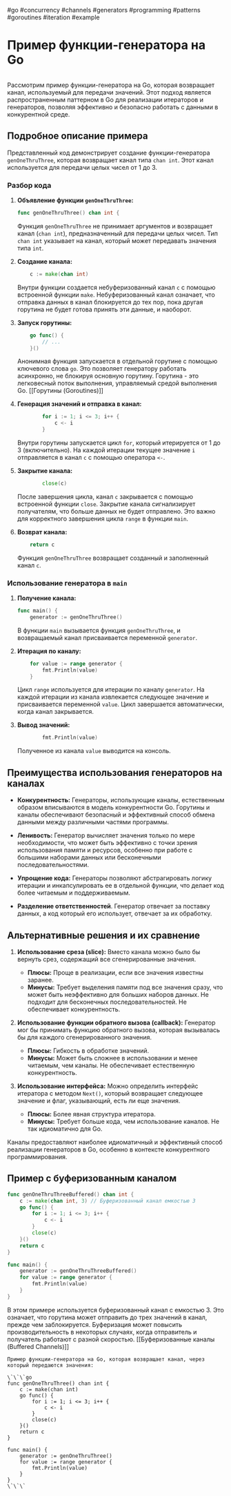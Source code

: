 #go #concurrency #channels #generators #programming #patterns #goroutines #iteration #example

# Пример функции-генератора на Go

```table-of-contents
```

Рассмотрим пример функции-генератора на Go, которая возвращает канал, используемый для передачи значений. Этот подход является распространенным паттерном в Go для реализации итераторов и генераторов, позволяя эффективно и безопасно работать с данными в конкурентной среде.

## Подробное описание примера

Представленный код демонстрирует создание функции-генератора `genOneThruThree`, которая возвращает канал типа `chan int`. Этот канал используется для передачи целых чисел от 1 до 3.

### Разбор кода

1.  **Объявление функции `genOneThruThree`:**

    ```go
    func genOneThruThree() chan int {
    ```

    Функция `genOneThruThree` не принимает аргументов и возвращает канал (`chan int`), предназначенный для передачи целых чисел. Тип `chan int` указывает на канал, который может передавать значения типа `int`.

2.  **Создание канала:**

    ```go
        c := make(chan int)
    ```

    Внутри функции создается небуферизованный канал `c` с помощью встроенной функции `make`. Небуферизованный канал означает, что отправка данных в канал блокируется до тех пор, пока другая горутина не будет готова принять эти данные, и наоборот.

3.  **Запуск горутины:**

    ```go
        go func() {
            // ...
        }()
    ```

    Анонимная функция запускается в отдельной горутине с помощью ключевого слова `go`. Это позволяет генератору работать асинхронно, не блокируя основную горутину. Горутина - это легковесный поток выполнения, управляемый средой выполнения Go. [[Горутины (Goroutines)]]

4.  **Генерация значений и отправка в канал:**

    ```go
            for i := 1; i <= 3; i++ {
                c <- i
            }
    ```

    Внутри горутины запускается цикл `for`, который итерируется от 1 до 3 (включительно). На каждой итерации текущее значение `i` отправляется в канал `c` с помощью оператора `<-`.

5.  **Закрытие канала:**

    ```go
            close(c)
    ```

    После завершения цикла, канал `c` закрывается с помощью встроенной функции `close`. Закрытие канала сигнализирует получателям, что больше данных не будет отправлено. Это важно для корректного завершения цикла `range` в функции `main`.

6.  **Возврат канала:**

    ```go
        return c
    ```

    Функция `genOneThruThree` возвращает созданный и заполненный канал `c`.

### Использование генератора в `main`

1.  **Получение канала:**

    ```go
    func main() {
        generator := genOneThruThree()
    ```

    В функции `main` вызывается функция `genOneThruThree`, и возвращаемый канал присваивается переменной `generator`.

2.  **Итерация по каналу:**

    ```go
        for value := range generator {
            fmt.Println(value)
        }
    ```

    Цикл `range` используется для итерации по каналу `generator`. На каждой итерации из канала извлекается следующее значение и присваивается переменной `value`. Цикл завершается автоматически, когда канал закрывается.

3.  **Вывод значений:**

    ```go
            fmt.Println(value)
    ```
    Полученное из канала `value` выводится на консоль.

## Преимущества использования генераторов на каналах

*   **Конкурентность:** Генераторы, использующие каналы, естественным образом вписываются в модель конкурентности Go. Горутины и каналы обеспечивают безопасный и эффективный способ обмена данными между различными частями программы.

*   **Ленивость:** Генератор вычисляет значения только по мере необходимости, что может быть эффективно с точки зрения использования памяти и ресурсов, особенно при работе с большими наборами данных или бесконечными последовательностями.

*   **Упрощение кода:** Генераторы позволяют абстрагировать логику итерации и инкапсулировать ее в отдельной функции, что делает код более читаемым и поддерживаемым.

* **Разделение ответственностей**. Генератор отвечает за поставку данных, а код который его использует, отвечает за их обработку.

## Альтернативные решения и их сравнение

1.  **Использование среза (slice):** Вместо канала можно было бы вернуть срез, содержащий все сгенерированные значения.

    *   **Плюсы:** Проще в реализации, если все значения известны заранее.
    *   **Минусы:** Требует выделения памяти под все значения сразу, что может быть неэффективно для больших наборов данных. Не подходит для бесконечных последовательностей. Не обеспечивает конкурентность.

2.  **Использование функции обратного вызова (callback):** Генератор мог бы принимать функцию обратного вызова, которая вызывалась бы для каждого сгенерированного значения.

    *   **Плюсы:** Гибкость в обработке значений.
    *   **Минусы:** Может быть сложнее в использовании и менее читаемым, чем каналы. Не обеспечивает естественную конкурентность.

3. **Использование интерфейса:** Можно определить интерфейс итератора с методом `Next()`, который возвращает следующее значение и флаг, указывающий, есть ли еще значения.

    *   **Плюсы:** Более явная структура итератора.
    *   **Минусы:** Требует больше кода, чем использование каналов. Не так идиоматично для Go.

Каналы предоставляют наиболее идиоматичный и эффективный способ реализации генераторов в Go, особенно в контексте конкурентного программирования.

## Пример с буферизованным каналом

```go
func genOneThruThreeBuffered() chan int {
    c := make(chan int, 3) // Буферизованный канал емкостью 3
    go func() {
        for i := 1; i <= 3; i++ {
            c <- i
        }
        close(c)
    }()
    return c
}

func main() {
    generator := genOneThruThreeBuffered()
    for value := range generator {
        fmt.Println(value)
    }
}
```

В этом примере используется буферизованный канал с емкостью 3. Это означает, что горутина может отправить до трех значений в канал, прежде чем заблокируется. Буферизация может повысить производительность в некоторых случаях, когда отправитель и получатель работают с разной скоростью. [[Буферизованные каналы (Buffered Channels)]]

```old
Пример функции-генератора на Go, которая возвращает канал, через который передаются значения:

\`\`\`go
func genOneThruThree() chan int {
    c := make(chan int)
    go func() {
        for i := 1; i <= 3; i++ {
            c <- i
        }
        close(c)
    }()
    return c
}

func main() {
    generator := genOneThruThree()
    for value := range generator {
        fmt.Println(value)
    }
}
\`\`\`

```